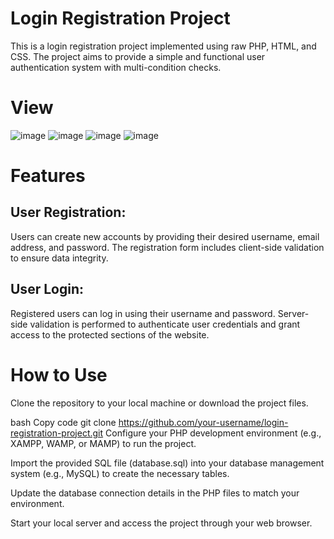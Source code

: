 # Login Registration Project

This is a login registration project implemented using raw PHP, HTML, and CSS. The project aims to provide a simple and functional user authentication system with multi-condition checks.

# View
![image](https://github.com/saidurrahmanmisket/php-login-auth/assets/85611202/4be781b3-ae48-4b6d-9d18-b3fd015563f5)
![image](https://github.com/saidurrahmanmisket/php-login-auth/assets/85611202/9c383034-22da-4beb-9ac3-35f484414cfb)
![image](https://github.com/saidurrahmanmisket/php-login-auth/assets/85611202/9944ada1-9bf9-408e-999a-e5cbf0944de5)
![image](https://github.com/saidurrahmanmisket/php-login-auth/assets/85611202/7cd1d384-eeed-413f-a805-0d6f9fd0798d)



# Features
## User Registration:
 Users can create new accounts by providing their desired username, email address, and password. The registration form includes client-side validation to ensure data integrity.

## User Login:
 Registered users can log in using their username and password. Server-side validation is performed to authenticate user credentials and grant access to the protected sections of the website.

# How to Use
Clone the repository to your local machine or download the project files.

bash
Copy code
git clone https://github.com/your-username/login-registration-project.git
Configure your PHP development environment (e.g., XAMPP, WAMP, or MAMP) to run the project.

Import the provided SQL file (database.sql) into your database management system (e.g., MySQL) to create the necessary tables.

Update the database connection details in the PHP files to match your environment.

Start your local server and access the project through your web browser.
